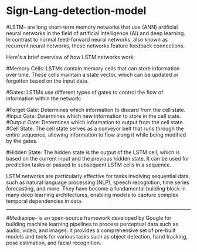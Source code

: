 # Sign-Lang-detection-model
#LSTM- are long short-term memory networks that use (ANN) artificial neural networks 
in the field of artificial intelligence (AI) and deep learning. In contrast to normal 
feed-forward neural networks, also known as recurrent neural networks, these networks 
feature feedback connections.

Here's a brief overview of how LSTM networks work:

#Memory Cells: LSTMs contain memory cells that can store information over time. 
These cells maintain a state vector, which can be updated or forgotten based on the input data.

#Gates: LSTMs use different types of gates to control the flow of information within the network:

#Forget Gate: Determines which information to discard from the cell state.
#Input Gate: Determines which new information to store in the cell state.
#Output Gate: Determines which information to output from the cell state.
#Cell State: The cell state serves as a conveyor belt that runs through the entire sequence, 
allowing information to flow along it while being modified by the gates.

#Hidden State: The hidden state is the output of the LSTM cell, which is based on the current input and the previous hidden state. It can be used for prediction tasks or passed to subsequent LSTM cells in a sequence.

LSTM networks are particularly effective for tasks involving sequential data, such as natural language processing (NLP), 
speech recognition, time series forecasting, and more. They have become a fundamental building block in many deep learning 
architectures, enabling models to capture complex temporal dependencies in data.

_________________________________________________________________________________________________________________________________


#Mediapipe- is an open-source framework developed by Google for building machine learning pipelines to process perceptual data such as audio, video, and images. It provides a comprehensive set of pre-built models and tools for various tasks such as object detection, hand tracking, pose estimation, and facial recognition.
